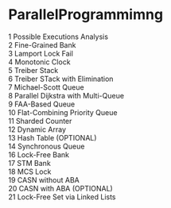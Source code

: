 # ParallelProgrammimng
1	Possible Executions Analysis  
2	Fine-Grained Bank  
3	Lamport Lock Fail  
4	Monotonic Clock  
5	Treiber Stack  
6	Treiber STack with Elimination  
7	Michael-Scott Queue  
8	Parallel Dijkstra with Multi-Queue  
9	FAA-Based Queue  
10	Flat-Combining Priority Queue  
11	Sharded Counter  
12	Dynamic Array  
13	Hash Table (OPTIONAL)  
14	Synchronous Queue   
16	Lock-Free Bank  
17	STM Bank  
18	MCS Lock  
19	CASN without ABA  
20	CASN with ABA (OPTIONAL)  
21	Lock-Free Set via Linked Lists  

